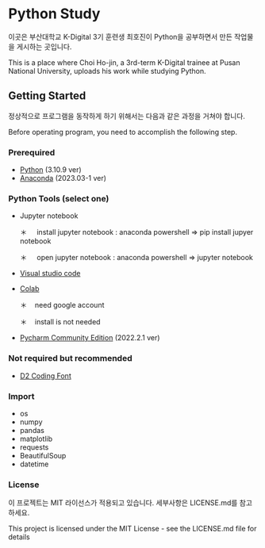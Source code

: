 # Python Study
이곳은 부산대학교 K-Digital 3기 훈련생 최호진이 Python을 공부하면서 만든 작업물을 게시하는 곳입니다.

This is a place where Choi Ho-jin, a 3rd-term K-Digital trainee at Pusan National University, uploads his work while studying Python.

## Getting Started
정상적으로 프로그램을 동작하게 하기 위해서는 다음과 같은 과정을 거쳐야 합니다.

Before operating program, you need to accomplish the following step.

### Prerequired
+ [Python](https://www.python.org/downloads/release/python-3109/) (3.10.9 ver)
+ [Anaconda](https://www.anaconda.com/download) (2023.03-1 ver)

### Python Tools (select one)
+ Jupyter notebook
  
    ＊  &nbsp;  &nbsp;  install jupyter notebook : anaconda powershell => pip install jupyer notebook

    ＊  &nbsp;  &nbsp;  open jupyter notebook : anaconda powershell => jupyter notebook
       
+ [Visual studio code](https://code.visualstudio.com/download)
+ [Colab](https://colab.research.google.com/?utm_source=scs-index)

    ＊ &nbsp;&nbsp; need google account
  
    ＊ &nbsp;&nbsp; install is not needed

+ [Pycharm Community Edition](https://www.jetbrains.com/pycharm/download/?section=windows) (2022.2.1 ver)


### Not required but recommended
+ [D2 Coding Font](https://github.com/naver/d2codingfont)

### Import
+ os
+ numpy
+ pandas
+ matplotlib
+ requests
+ BeautifulSoup
+ datetime

### License
이 프로젝트는 MIT 라이선스가 적용되고 있습니다. 세부사항은 LICENSE.md를 참고하세요.

This project is licensed under the MIT License - see the LICENSE.md file for details
